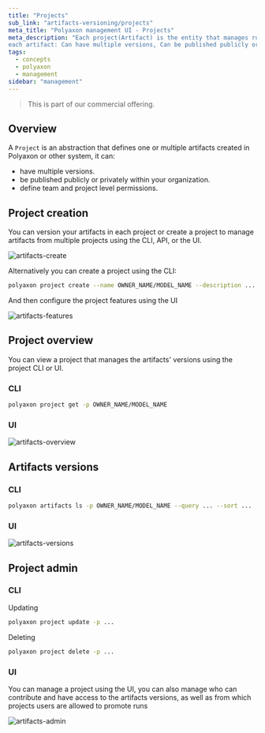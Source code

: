 ```yaml
---
title: "Projects"
sub_link: "artifacts-versioning/projects"
meta_title: "Polyaxon management UI - Projects"
meta_description: "Each project(Artifact) is the entity that manages runs promoted as artifacts versions created in Polyaxon or other system,
each artifact: Can have multiple versions, Can be published publicly or privately within your organization, Can define team and project level permissions."
tags:
  - concepts
  - polyaxon
  - management
sidebar: "management"
---
```


<blockquote class="commercial">This is part of our commercial offering.</blockquote>

## Overview

A `Project` is an abstraction that defines one or multiple artifacts created in Polyaxon or other system, it can:
 * have multiple versions.
 * be published publicly or privately within your organization.
 * define team and project level permissions.

## Project creation

You can version your artifacts in each project or create a project to manage artifacts from multiple projects using the CLI, API, or the UI.

![artifacts-create](../../../../content/images/dashboard/artifacts-versioning/artifacts-create.png)

Alternatively you can create a project using the CLI:

```bash
polyaxon project create --name OWNER_NAME/MODEL_NAME --description ... --tags tag1,tag2,... 
``` 

And then configure the project features using the UI

![artifacts-features](../../../../content/images/dashboard/artifacts-versioning/artifacts-features.png)

## Project overview

You can view a project that manages the artifacts' versions using the project CLI or UI.

### CLI

```bash
polyaxon project get -p OWNER_NAME/MODEL_NAME
```

### UI

![artifacts-overview](../../../../content/images/dashboard/artifacts-versioning/artifacts-overview.png)

## Artifacts versions

### CLI

```bash
polyaxon artifacts ls -p OWNER_NAME/MODEL_NAME --query ... --sort ...
```

### UI

![artifacts-versions](../../../../content/images/dashboard/artifacts-versioning/artifacts-versions.png)

## Project admin

### CLI

Updating

```bash
polyaxon project update -p ...
```

Deleting

```bash
polyaxon project delete -p ...
```

### UI

You can manage a project using the UI, you can also manage who can contribute and have access to the artifacts versions, 
as well as from which projects users are allowed to promote runs
 
![artifacts-admin](../../../../content/images/dashboard/artifacts-versioning/artifacts-admin.png)

